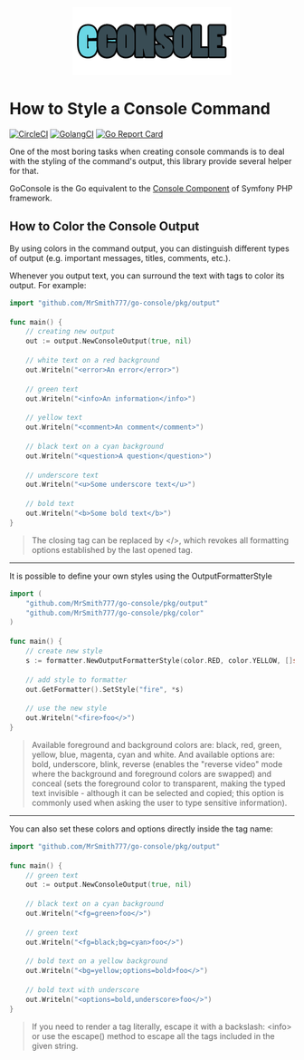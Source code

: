 <p align="center">
    <img src="icon.png">
</p>

# How to Style a Console Command

[![CircleCI](https://circleci.com/gh/MrSmith777/go-console.svg?style=shield)](https://circleci.com/gh/MrSmith777/go-console)
[![GolangCI](https://golangci.com/badges/github.com/MrSmith777/go-console.svg)](https://golangci.com/r/github.com/MrSmith777/go-console)
[![Go Report Card](https://goreportcard.com/badge/github.com/MrSmith777/go-console)](https://goreportcard.com/report/github.com/MrSmith777/go-console)

One of the most boring tasks when creating console commands is to deal with the styling of the command's output, 
this library provide several helper for that. 

GoConsole is the Go equivalent to the [Console Component](https://github.com/symfony/console) of Symfony PHP framework.

## How to Color the Console Output

By using colors in the command output, you can distinguish different types of output (e.g. important messages, titles, comments, etc.).

Whenever you output text, you can surround the text with tags to color its output. For example:

```go
import "github.com/MrSmith777/go-console/pkg/output"

func main() {
    // creating new output
    out := output.NewConsoleOutput(true, nil)
    
    // white text on a red background
    out.Writeln("<error>An error</error>")
    
    // green text
    out.Writeln("<info>An information</info>")
    
    // yellow text
    out.Writeln("<comment>An comment</comment>")
    
    // black text on a cyan background
    out.Writeln("<question>A question</question>")
    
    // underscore text
    out.Writeln("<u>Some underscore text</u>")
    
    // bold text
    out.Writeln("<b>Some bold text</b>")
}
```

> The closing tag can be replaced by </>, which revokes all formatting options established by the last opened tag.

---

It is possible to define your own styles using the OutputFormatterStyle

```go
import (
    "github.com/MrSmith777/go-console/pkg/output"
    "github.com/MrSmith777/go-console/pkg/color"
)

func main() {
    // create new style
    s := formatter.NewOutputFormatterStyle(color.RED, color.YELLOW, []string{color.BOLD, color.BLINK})
 
    // add style to formatter
    out.GetFormatter().SetStyle("fire", *s)

    // use the new style
    out.Writeln("<fire>foo</>")
}
```

> Available foreground and background colors are: black, red, green, yellow, blue, magenta, cyan and white.
> And available options are: bold, underscore, blink, reverse (enables the "reverse video" mode where the background and foreground colors are swapped) and conceal (sets the foreground color to transparent, making the typed text invisible - although it can be selected and copied; this option is commonly used when asking the user to type sensitive information).

---

You can also set these colors and options directly inside the tag name:

```go
import "github.com/MrSmith777/go-console/pkg/output"

func main() {
    // green text
    out := output.NewConsoleOutput(true, nil)
    
    // black text on a cyan background
    out.Writeln("<fg=green>foo</>")
    
    // green text
    out.Writeln("<fg=black;bg=cyan>foo</>")
    
    // bold text on a yellow background
    out.Writeln("<bg=yellow;options=bold>foo</>")
    
    // bold text with underscore
    out.Writeln("<options=bold,underscore>foo</>")
}
```

> If you need to render a tag literally, escape it with a backslash: \<info> or use the escape() method to escape all the tags included in the given string.
